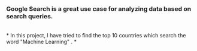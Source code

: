 <h3> Google Search is a great use case for analyzing data based on search queries.</h3><br>
* In this project, I have tried to find the top 10 countries which search the word "Machine Learning" .
* 
